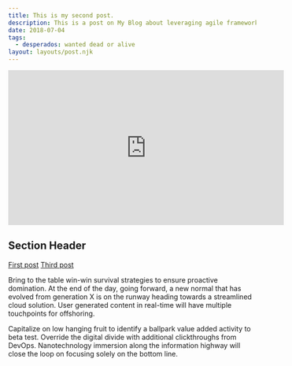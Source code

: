 ```yaml
---
title: This is my second post.
description: This is a post on My Blog about leveraging agile frameworks.
date: 2018-07-04
tags:
  - desperados: wanted dead or alive
layout: layouts/post.njk
---
```

<iframe width="560" height="315" src="https://www.youtube.com/embed/YQLzjo39aYA" frameborder="0" allow="accelerometer; autoplay; encrypted-media; gyroscope; picture-in-picture" allowfullscreen></iframe>

## Section Header

<a href="{{ '/posts/firstpost/' | url }}">First post</a>
<a href="{{ '/posts/thirdpost/' | url }}">Third post</a>

Bring to the table win-win survival strategies to ensure proactive domination. At the end of the day, going forward, a new normal that has evolved from generation X is on the runway heading towards a streamlined cloud solution. User generated content in real-time will have multiple touchpoints for offshoring.

Capitalize on low hanging fruit to identify a ballpark value added activity to beta test. Override the digital divide with additional clickthroughs from DevOps. Nanotechnology immersion along the information highway will close the loop on focusing solely on the bottom line.
